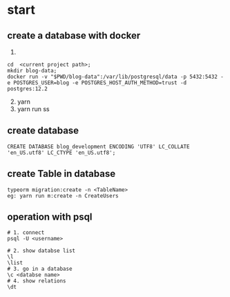 
# start

## create a database with docker
1. 
```shell
cd  <current project path>;
mkdir blog-data;
docker run -v "$PWD/blog-data":/var/lib/postgresql/data -p 5432:5432 -e POSTGRES_USER=blog -e POSTGRES_HOST_AUTH_METHOD=trust -d postgres:12.2
```
2. yarn 
3. yarn run ss

## create database
```shell
CREATE DATABASE blog_development ENCODING 'UTF8' LC_COLLATE 'en_US.utf8' LC_CTYPE 'en_US.utf8';
```
## create Table in database
``` shell
typeorm migration:create -n <TableName>
eg: yarn run m:create -n CreateUsers
```

## operation with psql
```shell
# 1. connect 
psql -U <username>

# 2. show databse list
\l 
\list
# 3. go in a database
\c <databse name>
# 4. show relations
\dt 

```